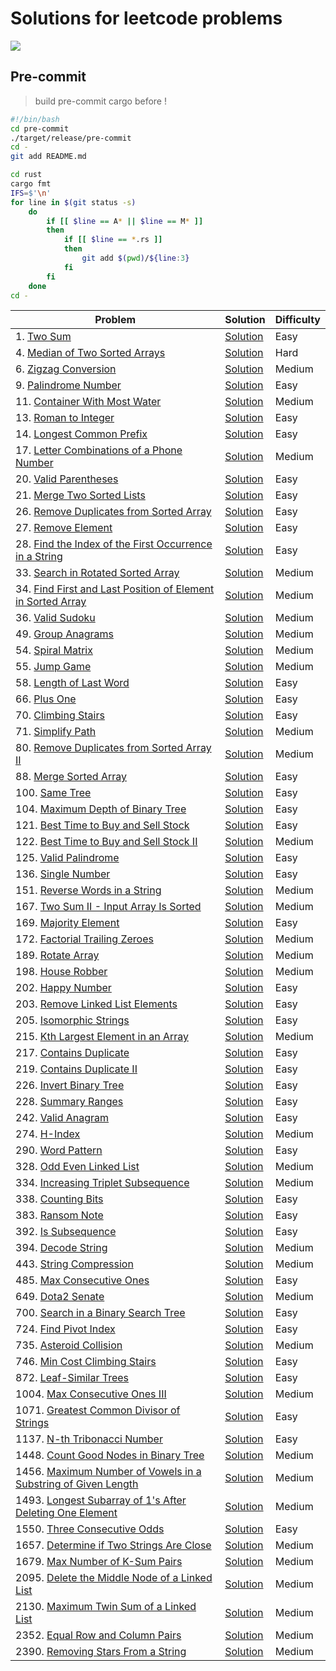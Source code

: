 # Solutions for leetcode problems

<a align=center href=https://humanmademark.com/>
    <img src="https://humanmademark.com/white-logo.svg">
</a>

## Pre-commit

> build pre-commit cargo before !

```bash
#!/bin/bash
cd pre-commit
./target/release/pre-commit
cd -
git add README.md

cd rust
cargo fmt
IFS=$'\n'
for line in $(git status -s)
    do
        if [[ $line == A* || $line == M* ]]
        then
            if [[ $line == *.rs ]]
            then
                git add $(pwd)/${line:3}
            fi
        fi
    done
cd -
```

<!-- table start -->
| Problem | Solution | Difficulty |
|---|---|---|
|1. [Two Sum](https://lcid.cc/1) | [Solution](../rust/src/solutions/p0001.rs) | Easy |
|4. [Median of Two Sorted Arrays](https://lcid.cc/4) | [Solution](../rust/src/solutions/p0004.rs) | Hard |
|6. [Zigzag Conversion](https://lcid.cc/6) | [Solution](../rust/src/solutions/p0006.rs) | Medium |
|9. [Palindrome Number](https://lcid.cc/9) | [Solution](../rust/src/solutions/p0009.rs) | Easy |
|11. [Container With Most Water](https://lcid.cc/11) | [Solution](../rust/src/solutions/p0011.rs) | Medium |
|13. [Roman to Integer](https://lcid.cc/13) | [Solution](../rust/src/solutions/p0013.rs) | Easy |
|14. [Longest Common Prefix](https://lcid.cc/14) | [Solution](../rust/src/solutions/p0014.rs) | Easy |
|17. [Letter Combinations of a Phone Number](https://lcid.cc/17) | [Solution](../rust/src/solutions/p0017.rs) | Medium |
|20. [Valid Parentheses](https://lcid.cc/20) | [Solution](../rust/src/solutions/p0020.rs) | Easy |
|21. [Merge Two Sorted Lists](https://lcid.cc/21) | [Solution](../rust/src/solutions/p0021.rs) | Easy |
|26. [Remove Duplicates from Sorted Array](https://lcid.cc/26) | [Solution](../rust/src/solutions/p0026.rs) | Easy |
|27. [Remove Element](https://lcid.cc/27) | [Solution](../rust/src/solutions/p0027.rs) | Easy |
|28. [Find the Index of the First Occurrence in a String](https://lcid.cc/28) | [Solution](../rust/src/solutions/p0028.rs) | Easy |
|33. [Search in Rotated Sorted Array](https://lcid.cc/33) | [Solution](../rust/src/solutions/p0033.rs) | Medium |
|34. [Find First and Last Position of Element in Sorted Array](https://lcid.cc/34) | [Solution](../rust/src/solutions/p0034.rs) | Medium |
|36. [Valid Sudoku](https://lcid.cc/36) | [Solution](../rust/src/solutions/p0036.rs) | Medium |
|49. [Group Anagrams](https://lcid.cc/49) | [Solution](../rust/src/solutions/p0049.rs) | Medium |
|54. [Spiral Matrix](https://lcid.cc/54) | [Solution](../rust/src/solutions/p0054.rs) | Medium |
|55. [Jump Game](https://lcid.cc/55) | [Solution](../rust/src/solutions/p0055.rs) | Medium |
|58. [Length of Last Word](https://lcid.cc/58) | [Solution](../rust/src/solutions/p0058.rs) | Easy |
|66. [Plus One](https://lcid.cc/66) | [Solution](../rust/src/solutions/p0066.rs) | Easy |
|70. [Climbing Stairs](https://lcid.cc/70) | [Solution](../rust/src/solutions/p0070.rs) | Easy |
|71. [Simplify Path](https://lcid.cc/71) | [Solution](../rust/src/solutions/p0071.rs) | Medium |
|80. [Remove Duplicates from Sorted Array II](https://lcid.cc/80) | [Solution](../rust/src/solutions/p0080.rs) | Medium |
|88. [Merge Sorted Array](https://lcid.cc/88) | [Solution](../rust/src/solutions/p0088.rs) | Easy |
|100. [Same Tree](https://lcid.cc/100) | [Solution](../rust/src/solutions/p0100.rs) | Easy |
|104. [Maximum Depth of Binary Tree](https://lcid.cc/104) | [Solution](../rust/src/solutions/p0104.rs) | Easy |
|121. [Best Time to Buy and Sell Stock](https://lcid.cc/121) | [Solution](../rust/src/solutions/p0121.rs) | Easy |
|122. [Best Time to Buy and Sell Stock II](https://lcid.cc/122) | [Solution](../rust/src/solutions/p0122.rs) | Medium |
|125. [Valid Palindrome](https://lcid.cc/125) | [Solution](../rust/src/solutions/p0125.rs) | Easy |
|136. [Single Number](https://lcid.cc/136) | [Solution](../rust/src/solutions/p0136.rs) | Easy |
|151. [Reverse Words in a String](https://lcid.cc/151) | [Solution](../rust/src/solutions/p0151.rs) | Medium |
|167. [Two Sum II - Input Array Is Sorted](https://lcid.cc/167) | [Solution](../rust/src/solutions/p0167.rs) | Medium |
|169. [Majority Element](https://lcid.cc/169) | [Solution](../rust/src/solutions/p0169.rs) | Easy |
|172. [Factorial Trailing Zeroes](https://lcid.cc/172) | [Solution](../rust/src/solutions/p0172.rs) | Medium |
|189. [Rotate Array](https://lcid.cc/189) | [Solution](../rust/src/solutions/p0189.rs) | Medium |
|198. [House Robber](https://lcid.cc/198) | [Solution](../rust/src/solutions/p0198.rs) | Medium |
|202. [Happy Number](https://lcid.cc/202) | [Solution](../rust/src/solutions/p0202.rs) | Easy |
|203. [Remove Linked List Elements](https://lcid.cc/203) | [Solution](../rust/src/solutions/p0203.rs) | Easy |
|205. [Isomorphic Strings](https://lcid.cc/205) | [Solution](../rust/src/solutions/p0205.rs) | Easy |
|215. [Kth Largest Element in an Array](https://lcid.cc/215) | [Solution](../rust/src/solutions/p0215.rs) | Medium |
|217. [Contains Duplicate](https://lcid.cc/217) | [Solution](../rust/src/solutions/p0217.rs) | Easy |
|219. [Contains Duplicate II](https://lcid.cc/219) | [Solution](../rust/src/solutions/p0219.rs) | Easy |
|226. [Invert Binary Tree](https://lcid.cc/226) | [Solution](../rust/src/solutions/p0226.rs) | Easy |
|228. [Summary Ranges](https://lcid.cc/228) | [Solution](../rust/src/solutions/p0228.rs) | Easy |
|242. [Valid Anagram](https://lcid.cc/242) | [Solution](../rust/src/solutions/p0242.rs) | Easy |
|274. [H-Index](https://lcid.cc/274) | [Solution](../rust/src/solutions/p0274.rs) | Medium |
|290. [Word Pattern](https://lcid.cc/290) | [Solution](../rust/src/solutions/p0290.rs) | Easy |
|328. [Odd Even Linked List](https://lcid.cc/328) | [Solution](../rust/src/solutions/p0328.rs) | Medium |
|334. [Increasing Triplet Subsequence](https://lcid.cc/334) | [Solution](../rust/src/solutions/p0334.rs) | Medium |
|338. [Counting Bits](https://lcid.cc/338) | [Solution](../rust/src/solutions/p0338.rs) | Easy |
|383. [Ransom Note](https://lcid.cc/383) | [Solution](../rust/src/solutions/p0383.rs) | Easy |
|392. [Is Subsequence](https://lcid.cc/392) | [Solution](../rust/src/solutions/p0392.rs) | Easy |
|394. [Decode String](https://lcid.cc/394) | [Solution](../rust/src/solutions/p0394.rs) | Medium |
|443. [String Compression](https://lcid.cc/443) | [Solution](../rust/src/solutions/p0443.rs) | Medium |
|485. [Max Consecutive Ones](https://lcid.cc/485) | [Solution](../rust/src/solutions/p0485.rs) | Easy |
|649. [Dota2 Senate](https://lcid.cc/649) | [Solution](../rust/src/solutions/p0649.rs) | Medium |
|700. [Search in a Binary Search Tree](https://lcid.cc/700) | [Solution](../rust/src/solutions/p0700.rs) | Easy |
|724. [Find Pivot Index](https://lcid.cc/724) | [Solution](../rust/src/solutions/p0724.rs) | Easy |
|735. [Asteroid Collision](https://lcid.cc/735) | [Solution](../rust/src/solutions/p0735.rs) | Medium |
|746. [Min Cost Climbing Stairs](https://lcid.cc/746) | [Solution](../rust/src/solutions/p0746.rs) | Easy |
|872. [Leaf-Similar Trees](https://lcid.cc/872) | [Solution](../rust/src/solutions/p0872.rs) | Easy |
|1004. [Max Consecutive Ones III](https://lcid.cc/1004) | [Solution](../rust/src/solutions/p1004.rs) | Medium |
|1071. [Greatest Common Divisor of Strings](https://lcid.cc/1071) | [Solution](../rust/src/solutions/p1071.rs) | Easy |
|1137. [N-th Tribonacci Number](https://lcid.cc/1137) | [Solution](../rust/src/solutions/p1137.rs) | Easy |
|1448. [Count Good Nodes in Binary Tree](https://lcid.cc/1448) | [Solution](../rust/src/solutions/p1448.rs) | Medium |
|1456. [Maximum Number of Vowels in a Substring of Given Length](https://lcid.cc/1456) | [Solution](../rust/src/solutions/p1456.rs) | Medium |
|1493. [Longest Subarray of 1's After Deleting One Element](https://lcid.cc/1493) | [Solution](../rust/src/solutions/p1493.rs) | Medium |
|1550. [Three Consecutive Odds](https://lcid.cc/1550) | [Solution](../rust/src/solutions/p1550.rs) | Easy |
|1657. [Determine if Two Strings Are Close](https://lcid.cc/1657) | [Solution](../rust/src/solutions/p1657.rs) | Medium |
|1679. [Max Number of K-Sum Pairs](https://lcid.cc/1679) | [Solution](../rust/src/solutions/p1679.rs) | Medium |
|2095. [Delete the Middle Node of a Linked List](https://lcid.cc/2095) | [Solution](../rust/src/solutions/p2095.rs) | Medium |
|2130. [Maximum Twin Sum of a Linked List](https://lcid.cc/2130) | [Solution](../rust/src/solutions/p2130.rs) | Medium |
|2352. [Equal Row and Column Pairs](https://lcid.cc/2352) | [Solution](../rust/src/solutions/p2352.rs) | Medium |
|2390. [Removing Stars From a String](https://lcid.cc/2390) | [Solution](../rust/src/solutions/p2390.rs) | Medium |
<!-- table end -->
